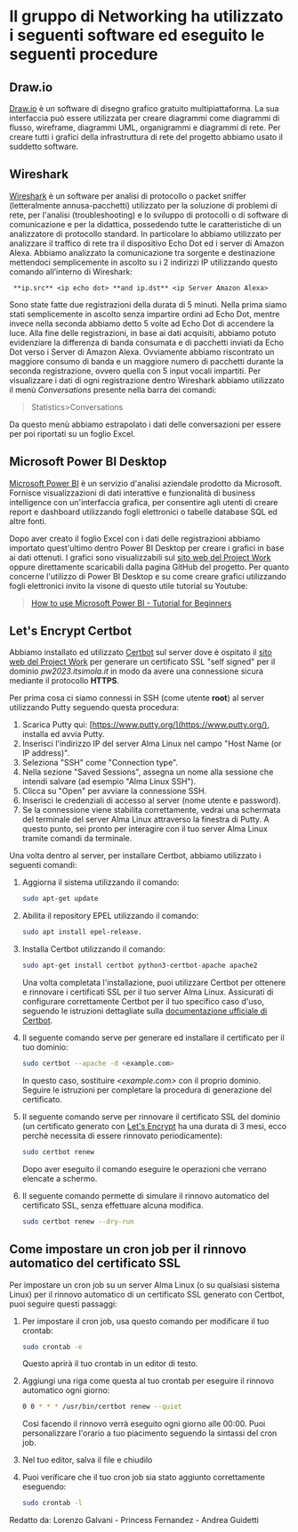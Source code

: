 # Il gruppo di Networking ha utilizzato i seguenti software ed eseguito le seguenti procedure

## <span>Draw.io</span>

[Draw.io](https://www.drawio.com/) è un software di disegno grafico gratuito multipiattaforma.
La sua interfaccia può essere utilizzata per creare diagrammi come diagrammi di flusso, wireframe, diagrammi UML, organigrammi e diagrammi di rete.
Per creare tutti i grafici della infrastruttura di rete del progetto abbiamo usato il suddetto software.
## Wireshark

[Wireshark](https://www.wireshark.org/) è un software per analisi di protocollo o packet sniffer (letteralmente annusa-pacchetti) utilizzato per la soluzione di problemi di rete, per l'analisi (troubleshooting) e lo sviluppo di protocolli o di software di comunicazione e per la didattica, possedendo tutte le caratteristiche di un analizzatore di protocollo standard.
In particolare lo abbiamo utilizzato per analizzare il traffico di rete tra il dispositivo Echo Dot ed i server di Amazon Alexa.
Abbiamo analizzato la comunicazione tra sorgente e destinazione  mettendoci semplicemente in ascolto su i 2 indirizzi IP utilizzando questo comando all’interno di Wireshark:

```wireshark
 **ip.src** <ip echo dot> **and ip.dst** <ip Server Amazon Alexa>
```

Sono state fatte due registrazioni della durata di 5 minuti.
Nella prima siamo stati semplicemente in ascolto senza impartire ordini ad Echo Dot, mentre invece nella seconda abbiamo detto 5 volte ad Echo Dot di accendere la luce.
Alla fine delle registrazioni, in base ai dati acquisiti, abbiamo potuto evidenziare la differenza di banda consumata e di pacchetti inviati da Echo Dot verso i Server di Amazon Alexa. Ovviamente abbiamo riscontrato un maggiore consumo di banda e un maggiore numero di pacchetti durante la seconda registrazione, ovvero quella con 5 input vocali impartiti.
Per visualizzare i dati di ogni registrazione dentro Wireshark abbiamo utilizzato il menù *Conversations* presente nella barra dei comandi:
> Statistics>Conversations

Da questo menù abbiamo estrapolato i dati delle conversazioni per essere per poi riportati su un foglio Excel.

## Microsoft Power BI Desktop
[Microsoft Power BI](https://powerbi.microsoft.com/) è un servizio d'analisi aziendale prodotto da Microsoft. Fornisce visualizzazioni di dati interattive e funzionalità di business intelligence con un'interfaccia grafica, per consentire agli utenti di creare report e dashboard utilizzando fogli elettronici o tabelle database SQL ed altre fonti.

Dopo aver creato il foglio Excel con i dati delle registrazioni abbiamo importato quest'ultimo dentro Power BI Desktop per creare i grafici in base ai dati ottenuti.
I grafici sono visualizzabili sul [sito web del Project Work](https://pw2023.itsimola.it/) oppure direttamente scaricabili dalla pagina GitHub del progetto.
Per quanto concerne l'utilizzo di Power BI Desktop e su come creare grafici utilizzando fogli elettronici invito la visone di questo utile tutorial su Youtube:

>[How to use Microsoft Power BI - Tutorial for Beginners](https://www.youtube.com/watch?v=TmhQCQr_DCA)



## Let's Encrypt Certbot

Abbiamo installato ed utilizzato [Certbot](https://certbot.eff.org/) sul server dove è ospitato il [sito web del Project Work](https://pw2023.itsimola.it/) per generare un certificato SSL "self signed" per il dominio *pw2023.itsimola<nolink>.it* in modo da avere una connessione sicura mediante il protocollo **HTTPS**.

Per prima cosa ci siamo connessi in SSH (come utente **root**) al server utilizzando Putty seguendo questa procedura:

1. Scarica Putty qui: [https://www.putty.org/](https://www.putty.org/), installa ed avvia Putty.
2. Inserisci l'indirizzo IP del server Alma Linux nel campo "Host Name (or IP address)".
3. Seleziona "SSH" come "Connection type".
4. Nella sezione "Saved Sessions", assegna un nome alla sessione che intendi salvare (ad esempio "Alma Linux SSH").
5. Clicca su "Open" per avviare la connessione SSH.
6. Inserisci le credenziali di accesso al server (nome utente e password).
7. Se la connessione viene stabilita correttamente, vedrai una schermata del terminale del server Alma Linux attraverso la finestra di Putty. A questo punto, sei pronto per interagire con il tuo server Alma Linux tramite comandi da terminale.

Una volta dentro al server, per installare Certbot, abbiamo utilizzato i seguenti comandi:

1. Aggiorna il sistema utilizzando il comando:

    ```bash
    sudo apt-get update
    ```

2. Abilita il repository EPEL utilizzando il comando:

    ```bash
    sudo apt install epel-release.
    ```

3. Installa Certbot utilizzando il comando:

    ```bash
    sudo apt-get install certbot python3-certbot-apache apache2
    ```

    Una volta completata l'installazione, puoi utilizzare Certbot per ottenere e rinnovare i certificati SSL per il tuo server Alma Linux. Assicurati di configurare correttamente Certbot per il tuo specifico caso d'uso, seguendo le istruzioni dettagliate sulla [documentazione ufficiale di Certbot](https://eff-certbot.readthedocs.io/en/stable/).

4. Il seguente comando serve per generare ed installare il certificato per il tuo dominio:

    ```bash
    sudo certbot --apache -d <example.com>
    ```

    In questo caso, sostituire *<example.<nolink>com>* con il proprio dominio.
    Seguire le istruzioni per completare la procedura di generazione del certificato.

5. Il seguente comando serve per rinnovare il certificato SSL del dominio (un certificato generato con [Let's Encrypt](https://letsencrypt.org/) ha una durata di 3 mesi, ecco perchè necessita di essere rinnovato periodicamente):

    ```bash
    sudo certbot renew
    ```

    Dopo aver eseguito il comando eseguire le operazioni che verrano elencate a schermo.

6. Il seguente comando permette di simulare il rinnovo automatico del certificato SSL, senza effettuare alcuna modifica.

    ```bash
    sudo certbot renew --dry-run
    ```

## Come impostare un cron job per il rinnovo automatico del certificato SSL

Per impostare un cron job su un server Alma Linux (o su qualsiasi sistema Linux) per il rinnovo automatico di un certificato SSL generato con Certbot, puoi seguire questi passaggi:

1. Per impostare il cron job, usa questo comando per modificare il tuo crontab:

    ```bash
    sudo crontab -e
    ```

    Questo aprirà il tuo crontab in un editor di testo.

2. Aggiungi una riga come questa al tuo crontab per eseguire il rinnovo automatico ogni giorno:

    ```bash
    0 0 * * * /usr/bin/certbot renew --quiet
    ```

    Cosi facendo il rinnovo verrà eseguito ogni giorno alle 00:00. Puoi personalizzare l'orario a tuo piacimento seguendo la sintassi del cron job.

3. Nel tuo editor, salva il file e chiudilo

4. Puoi verificare che il tuo cron job sia stato aggiunto correttamente eseguendo:

    ```bash
    sudo crontab -l
    ```

Redatto da:
Lorenzo Galvani - Princess Fernandez - Andrea Guidetti
